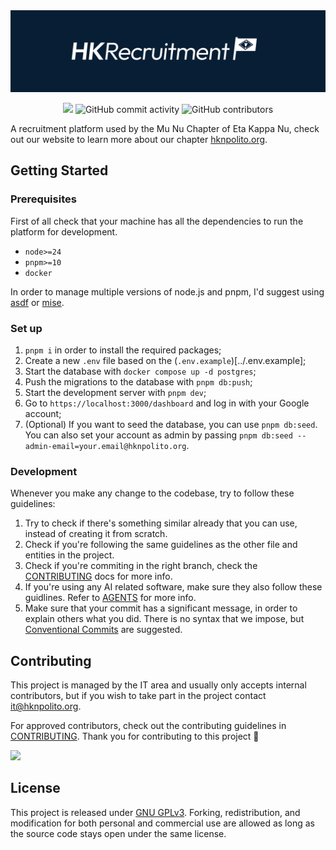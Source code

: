 <div align="center">
  <img src="docs/img/cover.svg" alt="HKRecruitment">

  ![](https://img.shields.io/badge/HKN_Chapter-MuNu-blue) ![GitHub commit activity](https://img.shields.io/github/commit-activity/w/MuNuChapterHKN/HKrecruitment) ![GitHub contributors](https://img.shields.io/github/contributors/MuNuChapterHKN/HKrecruitment) 
</div>

A recruitment platform used by the Mu Nu Chapter of Eta Kappa Nu, check out our website to learn more about our chapter [hknpolito.org](https://hknpolito.org).

## Getting Started

### Prerequisites

First of all check that your machine has all the dependencies to run the platform for development.

- `node>=24`
- `pnpm>=10`
- `docker`

In order to manage multiple versions of node.js and pnpm, I'd suggest using [asdf](https://asdf-vm.com/) or [mise](https://github.com/jdx/mise).

### Set up

1. `pnpm i` in order to install the required packages;
2. Create a new `.env` file based on the (`.env.example`)[../.env.example];
3. Start the database with `docker compose up -d postgres`;
4. Push the migrations to the database with `pnpm db:push`;
5. Start the development server with `pnpm dev`;
6. Go to `https://localhost:3000/dashboard` and log in with your Google account;
7. (Optional) If you want to seed the database, you can use `pnpm db:seed`. You can also set your account as admin by passing `pnpm db:seed --admin-email=your.email@hknpolito.org`.

### Development 

Whenever you make any change to the codebase, try to follow these guidelines:

1. Try to check if there's something similar already that you can use, instead of creating it from scratch.
2. Check if you're following the same guidelines as the other file and entities in the project.
3. Check if you're commiting in the right branch, check the [CONTRIBUTING](./CONTRIBUTING.md) docs for more info.
4. If you're using any AI related software, make sure they also follow these guidlines. Refer to [AGENTS](../AGENTS.md) for more info.
5. Make sure that your commit has a significant message, in order to explain others what you did. There is no syntax that we impose, but [Conventional Commits](https://www.conventionalcommits.org/en/v1.0.0/#summary) are suggested.

## Contributing

This project is managed by the IT area and usually only accepts internal contributors, but if you wish to take part in the project contact [it@hknpolito.org](mailto:it@hknpolito.org).

For approved contributors, check out the contributing guidelines in [CONTRIBUTING](./docs/CONTRIBUTING.md). Thank you for contributing to this project 💙

<a href="https://github.com/MuNuChapterHKN/HKrecruitment/graphs/contributors">
  <img src="https://contrib.rocks/image?repo=MuNuChapterHKN/HKrecruitment" />
</a>

## License

This project is released under [GNU GPLv3](../LICENSE). Forking, redistribution, and modification for both personal and commercial use are allowed as long as the source code stays open under the same license.

